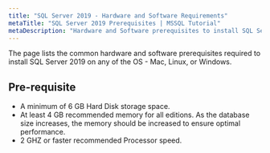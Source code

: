 ```yaml
---
title: "SQL Server 2019 - Hardware and Software Requirements"
metaTitle: "SQL Server 2019 Prerequisites | MSSQL Tutorial"
metaDescription: "Hardware and Software prerequisites to install SQL Server 2019"
---
```


The page lists the common hardware and software prerequisites required to install SQL Server 2019 on any of the OS - Mac, Linux, or Windows.

## Pre-requisite

* A minimum of 6 GB Hard Disk storage space.
* At least 4 GB recommended memory for all editions. As the database size increases, the memory should be increased to ensure optimal performance.
* 2 GHZ or faster recommended Processor speed.
